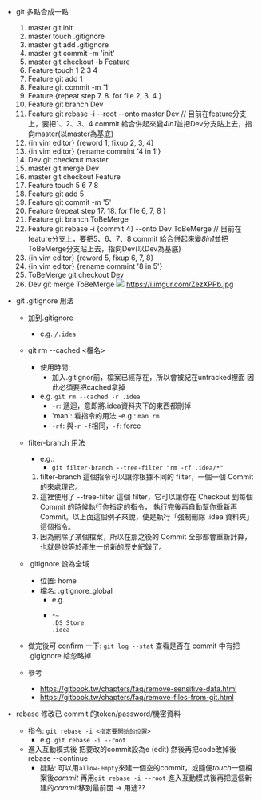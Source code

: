 - git 多點合成一點
    1. master git init
    2. master touch .gitignore
    3. master git add .gitignore
    4. master git commit -m 'init'
    5. master git checkout -b Feature
    6. Feature touch 1 2 3 4
    7. Feature git add 1
    8. Feature git commit -m '1'
    9. Feature {repeat step 7. 8. for file 2, 3, 4 }
    10. Feature git branch Dev
    11. Feature git rebase -i --root --onto master Dev
    // 目前在feature分支上，要把1、2、3、4 commit 給合併起來變*4in1*並把Dev分支貼上去，指向master(以master為基底)
    12. {in vim editor} {reword 1, fixup 2, 3, 4}
    13. {in vim editor} {rename commint '4 in 1'}
    14. Dev git checkout master
    15. master git merge Dev
    16. master git checkout Feature
    17. Feature touch 5 6 7 8
    18. Feature git add 5
    19. Feature git commit -m '5'
    20. Feature {repeat step 17. 18. for file 6, 7, 8 }
    21. Feature git branch ToBeMerge
    22. Feature git rebase -i {commit 4} --onto Dev ToBeMerge
    // 目前在feature分支上，要把5、6、7、8 commit 給合併起來變*8in1*並把ToBeMerge分支貼上去，指向Dev(以Dev為基底)
    23. {in vim editor} {reword 5, fixup 6, 7, 8}
    24. {in vim editor} {rename commint '8 in 5'}
    25. ToBeMerge git checkout Dev
    26. Dev git merge ToBeMerge
    ![](https://i.imgur.com/ZezXPPb.jpg)
    https://i.imgur.com/ZezXPPb.jpg

- git .gitignore 用法
    - 加到.gitignore
        - e.g. `/.idea`
    - git rm --cached <檔名>
        - 使用時間:
            - 加入.gitignor前，檔案已經存在，所以會被紀在untracked裡面 因此必須要把cached拿掉
        - e.g. `git rm --cached -r .idea`
            - `-r`: 遞迴，意即將.idea資料夾下的東西都刪掉
            - 'man': 看指令的用法
                -e.g.: `man rm`
            - `-rf`: 與`-r -f`相同，`-f`: force
            
    - filter-branch 用法
        - e.g.:
            - `git filter-branch --tree-filter "rm -rf .idea/*"`
        1. filter-branch 這個指令可以讓你根據不同的 filter，一個一個 Commit 的來處理它。
        2. 這裡使用了 --tree-filter 這個 filter，它可以讓你在 Checkout 到每個 Commit 的時候執行你指定的指令，
        執行完後再自動幫你重新再 Commit。以上面這個例子來說，便是執行「強制刪除 .idea 資料夾」這個指令。
        3. 因為刪除了某個檔案，所以在那之後的 Commit 全部都會重新計算，也就是說等於產生一份新的歷史紀錄了。
    - .gitignore 設為全域
        - 位置: home
        - 檔名: .gitignore_global
            - e.g.
            -   
                ```
                *~
                .DS_Store
                .idea
                ```
                
    - 做完後可 confirm 一下: `git log --stat` 查看是否在 commit 中有把 .gigignore 給忽略掉
    - 參考
        - https://gitbook.tw/chapters/faq/remove-sensitive-data.html
        - https://gitbook.tw/chapters/faq/remove-files-from-git.html
       
- rebase 修改已 commit 的token/password/機密資料
    - 指令: `git rebase -i <指定要開始的位置>`
        - e.g. `git rebase -i --root`
    - 進入互動模式後 把要改的commit設為e (edit) 然後再把code改掉後 rebase --continue
        - 疑點: 可以用`allow-empty`來建一個空的commit，或隨便*touch*一個檔案後*commit* 再用`git rebase -i --root`
        進入互動模式後再把這個新建的*commit*移到最前面 → 用途??
